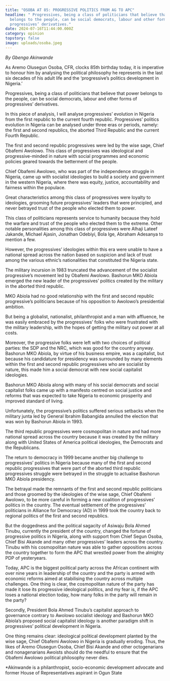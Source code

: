 ```yaml
---
title: "OSOBA AT 85: PROGRESSIVE POLITICS FROM AG TO APC"
headline: " Progressives, being a class of politicians that believe that power
  belongs to the people, can be social democrats, labour and other forms of
  progressives’ derivatives."
date: 2024-07-16T11:44:00.000Z
category: opinion
topstory: false
image: uploads/osoba.jpeg
---
```

*By Gbenga Akinwande*



As Aremo Olusegun Osoba, CFR, clocks 85th birthday today, it is imperative to honour him by analysing the political philosophy he represents in the last six decades of his adult life and the ‘progressive’s politics development in Nigeria.’



 Progressives, being a class of politicians that believe that power belongs to the people, can be social democrats, labour and other forms of progressives’ derivatives.



 In this piece of analysis, I will analyse progressives’ evolution in Nigeria from the first republic to the current fourth republic. Progressives’ politics evolution in Nigeria can be analysed under three eras or periods, namely: the first and second republics, the aborted Third Republic and the current Fourth Republic.  



The first and second republic progressives were led by the wise sage, Chief Obafemi Awolowo. This class of progressives was ideological and progressive-minded in nature with social programmes and economic policies geared towards the betterment of the people.



Chief Obafemi Awolowo, who was part of the independence struggle in Nigeria, came up with socialist ideologies to build a society and government in the western Nigeria, where there was equity, justice, accountability and fairness within the populace. 



Great characteristics among this class of progressives were loyalty to ideologies, grooming future progressives’ leaders that were principled, and never betrayed trust of the people who elected them to power.



This class of politicians represents service to humanity because they hold the warfare and trust of the people who elected them to the extreme. Other notable personalities among this class of progressives were Alhaji Lateef Jakande, Michael Ajasin, Jonathan Odebiyi, Bola Ige, Abraham Adesanya to mention a few. 



However, the progressives’ ideologies within this era were unable to have a national spread across the nation based on suspicion and lack of trust among the various ethnic’s nationalities that constituted the Nigeria state.  



The military incursion in 1983 truncated the advancement of the socialist progressive’s movement led by Obafemi Awolowo. Bashorun MKO Abiola emerged the new leader of the progressives’ politics created by the military in the aborted third republic. 



MKO Abiola had no good relationship with the first and second republic progressive’s politicians because of his opposition to Awolowo’s presidential ambition. 



But being a globalist, nationalist, philanthropist and a man with affluence, he was easily embraced by the progressives’ folks who were frustrated with the military leadership, with the hopes of getting the military out power at all costs.



Moreover, the progressive folks were left with two choices of political parties: the SDP and the NRC, which was good for the country anyway. Bashorun MKO Abiola, by virtue of his business empire, was a capitalist, but because his candidature for presidency was surrounded by many elements within the first and second republic progressives who are socialist by nature, this made him a social democrat with new social capitalist ideologies. 



Bashorun MKO Abiola along with many of his social democrats and social capitalist folks came up with a manifesto centred on social justice and reforms that was expected to take Nigeria to economic prosperity and improved standard of living. 



Unfortunately, the progressive’s politics suffered serious setbacks when the military junta led by General Ibrahim Babangida annulled the election that was won by Bashorun Abiola in 1993. 



The third republic progressives were cosmopolitan in nature and had more national spread across the country because it was created by the military along with United States of America political ideologies, the Democrats and the Republicans.



The return to democracy in 1999 became another big challenge to progressives’ politics in Nigeria because many of the first and second republic progressives that were part of the aborted third republic progressives struggle were betrayed in the struggle to actualise Bashorun MKO Abiola presidency. 



The betrayal made the remnants of the first and second republic politicians and those groomed by the ideologies of the wise sage, Chief Obafemi Awolowo, to be more careful in forming a new coalition of progressives’ politics in the country. The eventual settlement of the progressives’ politicians in Alliance for Democracy (AD) in 1999 took the country back to regional politics of the first and second republics. 



But the doggedness and the political sagacity of Asiwaju Bola Ahmed Tinubu, currently the president of the country, changed the fortune of progressive politics in Nigeria, along with support from Chief Segun Osoba, Chief Bisi Akande and many other progressives’ leaders across the country. Tinubu with his cosmopolitan nature was able to gather oppositions across the country together to form the APC that wrestled power from the almighty PDP of yesteryears.



Today, APC is the biggest political party across the African continent with over nine years in leadership of the country and the party is armed with economic reforms aimed at stabilising the country across multiple challenges. One thing is clear, the cosmopolitan nature of the party has made it lose its progressive ideological politics, and my fear is, if the APC loses a national election today, how many folks in the party will remain in the party? 



Secondly, President Bola Ahmed Tinubu’s capitalist approach to governance contrary to Awolowo socialist ideology and Bashorun MKO Abiola’s proposed social capitalist ideology is another paradigm shift in progressives’ political development in Nigeria.



 One thing remains clear: ideological political development planted by the wise sage, Chief Obafemi Awolowo in Nigeria is gradually eroding. Thus, the likes of Aremo Olusegun Osoba, Chief Bisi Akande and other octogenarians and nonagenarians Awoists should do the needful to ensure that the Obafemi Awolowo political philosophy never dies.



\*Akinwande is a philanthropist, socio-economic development advocate and former House of Representatives aspirant in Ogun State
